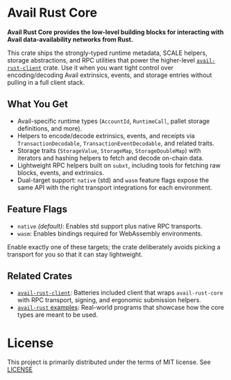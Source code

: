 # Avail Rust Core

**Avail Rust Core provides the low-level building blocks for interacting with
Avail data-availability networks from Rust.**

This crate ships the strongly-typed runtime metadata, SCALE helpers, storage
abstractions, and RPC utilities that power the higher-level
[`avail-rust-client`](https://crates.io/crates/avail-rust-client) crate. Use it
when you want tight control over encoding/decoding Avail extrinsics, events, and
storage entries without pulling in a full client stack.

## What You Get
- Avail-specific runtime types (`AccountId`, `RuntimeCall`, pallet storage
  definitions, and more).
- Helpers to encode/decode extrinsics, events, and receipts via
  `TransactionDecodable`, `TransactionEventDecodable`, and related traits.
- Storage traits (`StorageValue`, `StorageMap`, `StorageDoubleMap`) with
  iterators and hashing helpers to fetch and decode on-chain data.
- Lightweight RPC helpers built on `subxt`, including tools for fetching raw
  blocks, events, and extrinsics.
- Dual-target support: `native` (std) and `wasm` feature flags expose the same
  API with the right transport integrations for each environment.

## Feature Flags
- `native` *(default)*: Enables std support plus native RPC transports.
- `wasm`: Enables bindings required for WebAssembly environments.

Enable exactly one of these targets; the crate deliberately avoids picking a
transport for you so that it can stay lightweight.

## Related Crates
- [`avail-rust-client`](https://crates.io/crates/avail-rust-client): Batteries
  included client that wraps `avail-rust-core` with RPC transport, signing, and
  ergonomic submission helpers.
- [`avail-rust` examples](https://github.com/availproject/avail-rust/tree/main/examples):
  Real-world programs that showcase how the core types are meant to be used.

# License
This project is primarily distributed under the terms of MIT license.
See [LICENSE](https://github.com/availproject/avail-rust/blob/main/LICENSE) 
